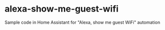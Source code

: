 # alexa-show-me-guest-wifi
Sample code in Home Assistant for "Alexa, show me guest WiFi" automation
